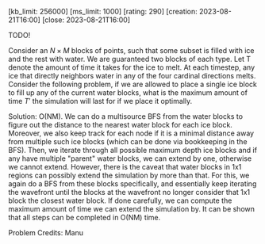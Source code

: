 [kb_limit: 256000]
[ms_limit: 1000]
[rating: 290]
[creation: 2023-08-21T16:00]
[close:    2023-08-21T16:00]

TODO!

Consider an $N \times M$ blocks of points, such that some subset is filled with ice and the rest with water. We are guaranteed two blocks of each type. Let T denote the amount of time it takes for the ice to melt. At each timestep, any ice that directly neighbors water in any of the four cardinal directions melts. Consider the following problem, if we are allowed to place a single ice block to fill up any of the current water blocks, what is the maximum amount of time $T'$ the simulation will last for if we place it optimally.

Solution: O(NM). We can do a multisource BFS from the water blocks to figure out the distance to the nearest water block for each ice block. Moreover, we also keep track for each node if it is a minimal distance away from multiple such ice blocks (which can be done via bookkeeping in the BFS). Then, we iterate through all possible maximum depth ice blocks and if any have multiple "parent" water blocks, we can extend by one, otherwise we cannot extend. However, there is the caveat that water blocks in 1x1 regions can possibly extend the simulation by more than that. For this, we again do a BFS from these blocks specifically, and essentially keep iterating the wavefront until the blocks at the wavefront no longer consider that 1x1 block the closest water block. If done carefully, we can compute the maximum amount of time we can extend the simulation by. It can be shown that all steps can be completed in O(NM) time.

Problem Credits: Manu